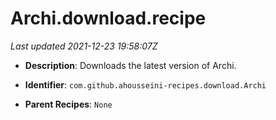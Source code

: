 # Archi.download.recipe

_Last updated 2021-12-23 19:58:07Z_

- **Description**: Downloads the latest version of Archi.

- **Identifier**: `com.github.ahousseini-recipes.download.Archi`

- **Parent Recipes**: `None`